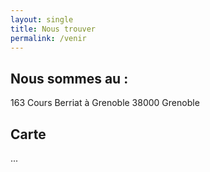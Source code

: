 ```yaml
---
layout: single
title: Nous trouver
permalink: /venir
---
```


## Nous sommes au :

163 Cours Berriat à Grenoble
38000 Grenoble

## Carte
...